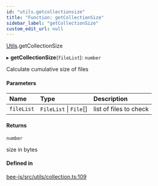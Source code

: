 ```yaml
---
id: "utils.getcollectionsize"
title: "Function: getCollectionSize"
sidebar_label: "getCollectionSize"
custom_edit_url: null
---
```


[Utils](../modules/utils.md).getCollectionSize

▸ **getCollectionSize**(`fileList`): `number`

Calculate cumulative size of files

#### Parameters

| Name | Type | Description |
| :------ | :------ | :------ |
| `fileList` | `FileList` \| `File`[] | list of files to check |

#### Returns

`number`

size in bytes

#### Defined in

[bee-js/src/utils/collection.ts:109](https://github.com/ethersphere/bee-js/blob/ae6a776/src/utils/collection.ts#L109)
